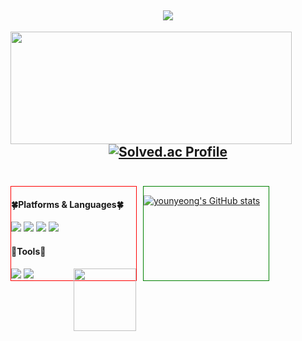 

<!-- ![header](https://capsule-render.vercel.app/api?type=wave&color=bde0fe&height=200&section=header&text=YounYeong%20Lee&fontSize=50) -->

<div align="center">
 
 <a href="https://hits.seeyoufarm.com"><img src="https://hits.seeyoufarm.com/api/count/incr/badge.svg?url=https%3A%2F%2Fgithub.com%2Fyounyeong1115%2Fhit-counter&count_bg=%23FFA9C7&title_bg=%23FDC8C8&icon=&icon_color=%23141313&title=%F0%9F%8C%B7&edge_flat=false"/>
<br>
---
<img align="left" src='https://user-images.githubusercontent.com/92067780/212530496-83682128-093f-43ef-a737-d4b343cd6778.gif' height="180" width="450">
 
[![Solved.ac Profile](http://mazassumnida.wtf/api/generate_badge?boj=isk7659)](https://solved.ac/isk7659) 
<br>
<br>
---

  
 </div> 
 
 <div style="width:200px; height:150px; border:1px solid red; float:left; margin-right:10px;">
<!--## 🔎Tech Stack🔍 -->
  
  #### 🍀Platforms & Languages🍀
  <img src="https://img.shields.io/badge/JavaScript-F7DF1E?style=flat-square&logo=JavaScript&logoColor=white"/>
  <img src="https://img.shields.io/badge/Java-007396?style=flat-square&logo=java&logoColor=white"/>
  <img src="https://img.shields.io/badge/HTML-E34F26?style=flat-square&logo=HTML5&logoColor=white"/>
  <img src="https://img.shields.io/badge/CSS-1572B6?style=flat-square&logo=CSS3&logoColor=white"/>
  
  #### 🔨Tools🔨
 <img src="https://img.shields.io/badge/Visual Studio Code-007ACC?style=flat-square&logo=Visual Studio Code&logoColor=white"/>
 <img src="https://img.shields.io/badge/Eclipse-2C2255?style=flat-square&logo=Eclipse IDE&logoColor=white"/>
 
<img align="right" src='https://user-images.githubusercontent.com/92067780/214249000-afa992cb-3af9-441f-89a1-7b17e344c7af.gif' height="100" width="100">
</div> 

<div style="width:200px; height:150px; border:1px solid green; float:left;">
 
[![younyeong's GitHub stats](https://github-readme-stats.vercel.app/api?username=younyeong1115)](https://github.com/younyeong1115/github-readme-stats)


 
<!-- <img src="http://mazandi.herokuapp.com/api?handle={isk7659}&theme=cold"/>-->
</div> 
